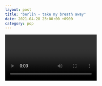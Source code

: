 ```yaml
---
layout: post
title: "berlin - take my breath away"
date: 2021-04-28 23:00:00 +0900
category: pop
---
```


<div class="video-container">
    <video id="player" class="video-js vjs-default-skin vjs-big-play-centered" data-json="/public/json/pop/berlin - take my breath away.json"></video>
</div>

```
```